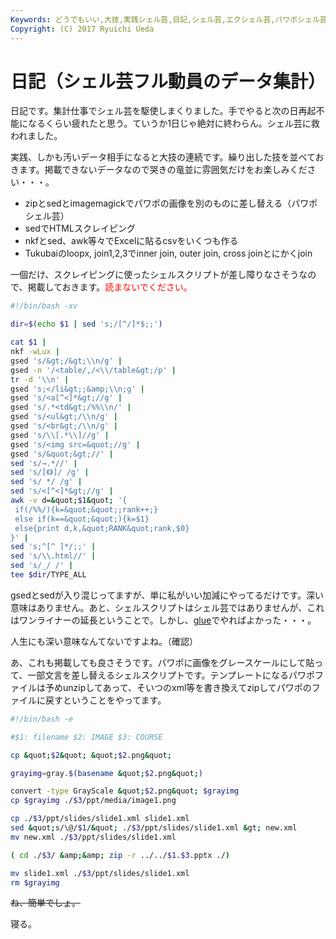 ```yaml
---
Keywords: どうでもいい,大技,実践シェル芸,日記,シェル芸,エクシェル芸,パワポシェル芸
Copyright: (C) 2017 Ryuichi Ueda
---
```


# 日記（シェル芸フル動員のデータ集計）
日記です。集計仕事でシェル芸を駆使しまくりました。手でやると次の日再起不能になるくらい疲れたと思う。ていうか1日じゃ絶対に終わらん。シェル芸に救われました。

実践、しかも汚いデータ相手になると大技の連続です。繰り出した技を並べておきます。掲載できないデータなので哭きの竜並に雰囲気だけをお楽しみください・・・。

<!--more-->

<ul>
 <li>zipとsedとimagemagickでパワポの画像を別のものに差し替える（パワポシェル芸）</li>
 <li>sedでHTMLスクレイピング</li>
 <li>nkfとsed、awk等々でExcelに貼るcsvをいくつも作る</li>
 <li>Tukubaiのloopx, join1,2,3でinner join, outer join, cross joinとにかくjoin</li>
</ul>

一個だけ、スクレイピングに使ったシェルスクリプトが差し障りなさそうなので、掲載しておきます。<span style="color:red">読まないでください。</span>

```bash
#!/bin/bash -xv

dir=$(echo $1 | sed 's;/[^/]*$;;')

cat $1 |
nkf -wLux |
gsed 's/&gt;/&gt;\\n/g' |
gsed -n '/<table/,/<\\/table&gt;/p' |
tr -d '\\n' |
gsed 's;</li&gt;;&amp;\\n;g' |
gsed 's/<a[^<]*&gt;//g' |
gsed 's/.*<td&gt;/%%\\n/' |
gsed 's/<ul&gt;/\\n/g' |
gsed 's/<br&gt;/\\n/g' |
gsed 's/\\[.*\\]//g' |
gsed 's/<img src=&quot;//g' |
gsed 's/&quot;&gt;//' |
sed 's/→.*//' |
sed 's/[《》]/ /g' |
sed 's/ */ /g' |
sed 's/<[^<]*&gt;//g' |
awk -v d=&quot;$1&quot; '{
 if(/%%/){k=&quot;&quot;;rank++;}
 else if(k==&quot;&quot;){k=$1}
 else{print d,k,&quot;RANK&quot;rank,$0}
}' |
sed 's;^[^ ]*/;;' |
sed 's/\\.html//' |
sed 's/_/ /' |
tee $dir/TYPE_ALL
```

gsedとsedが入り混じってますが、単に私がいい加減にやってるだけです。深い意味はありません。あと、シェルスクリプトはシェル芸ではありませんが、これはワンライナーの延長ということで。しかし、<a href="http://blog.ueda.asia/?cat=457">glue</a>でやればよかった・・・。


人生にも深い意味なんてないですよね。（確認）

あ、これも掲載しても良さそうです。パワポに画像をグレースケールにして貼って、一部文言を差し替えるシェルスクリプトです。テンプレートになるパワポファイルは予めunzipしてあって、そいつのxml等を書き換えてzipしてパワポのファイルに戻すということをやってます。

```bash
#!/bin/bash -e

#$1: filename $2: IMAGE $3: COURSE

cp &quot;$2&quot; &quot;$2.png&quot;

grayimg=gray.$(basename &quot;$2.png&quot;)

convert -type GrayScale &quot;$2.png&quot; $grayimg
cp $grayimg ./$3/ppt/media/image1.png

cp ./$3/ppt/slides/slide1.xml slide1.xml
sed &quot;s/\@/$1/&quot; ./$3/ppt/slides/slide1.xml &gt; new.xml
mv new.xml ./$3/ppt/slides/slide1.xml

( cd ./$3/ &amp;&amp; zip -r ../../$1.$3.pptx ./)

mv slide1.xml ./$3/ppt/slides/slide1.xml
rm $grayimg
```

<del>ね、簡単でしょ。</del>

寝る。
